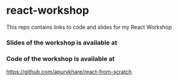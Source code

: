 # react-workshop
This repo contains links to code and slides for my React Workshop

### Slides of the workshop is available at


### Code of the workshop is available at

https://github.com/apurvkhare/react-from-scratch
